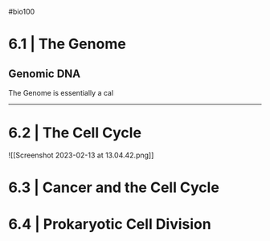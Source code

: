 #bio100 

# 6.1 | The Genome

## Genomic DNA
The Genome is essentially a cal

***
# 6.2 | The Cell Cycle

![[Screenshot 2023-02-13 at 13.04.42.png]]


# 6.3 | Cancer and the Cell Cycle
# 6.4 | Prokaryotic Cell Division
